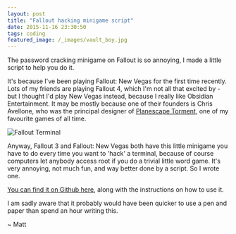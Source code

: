 ```yaml
---
layout: post
title: "Fallout hacking minigame script"
date: 2015-11-16 23:30:50
tags: coding
featured_image: /_images/vault_boy.jpg
---
```

The password cracking minigame on Fallout is so annoying, I made a little script to help you do it.

It's because I've been playing Fallout: New Vegas for the first time recently. Lots of my friends are playing Fallout 4, which I'm not all that excited by - but I thought I'd play New Vegas instead, because I really like Obsidian Entertainment. It may be mostly because one of their founders is Chris Avellone, who was the principal designer of [Planescape Torment]( https://en.wikipedia.org/wiki/Planescape%3A_Torment), one of my favourite games of all time.

![Fallout Terminal](http://i.stack.imgur.com/ckL1M.jpg)

Anyway, Fallout 3 and Fallout: New Vegas both have this little minigame you have to do every time you want to 'hack' a terminal, because of course computers let anybody access root if you do a trivial little word game. It's very annoying, not much fun, and way better done by a script. So I wrote one.

[You can find it on Github here](https://github.com/burythehammer/fallout-password-checker), along with the instructions on how to use it.

I am sadly aware that it probably would have been quicker to use a pen and paper than spend an hour writing this.

~ Matt
